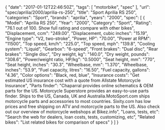 {
    "date": "2017-01-12T22:46:50Z",
    "tags": [
        "motorbike",
        "spec"
    ],
    "url": "spec\/aprilia\/2000\/aprilia-rs-250",
    "title": "Sport Aprilia RS 250",
    "categories": "Sport",
    "brands": "aprilia",
    "years": "2000",
    "spec": [
        {
            "Model": "Aprilia RS 250",
            "Year": "2000",
            "Category": "Sport",
            "Rating": "76.1 out of 100. Show full rating and compare with other bikes",
            "Displacement, ccm": "249.00",
            "Displacement, cubic inches": "15.19",
            "Engine type": "V2, two-stroke",
            "Power, HP": "70.00",
            "Power at RPM": "11500",
            "Top speed, km\/h": "225.0",
            "Top speed, mph": "139.8",
            "Cooling system": "Liquid",
            "Gearbox": "6-speed",
            "Front brakes": "Dual disc",
            "Rear brakes": "Single disc",
            "Dry weight, kg": "140.0",
            "Dry weight, pounds": "308.6",
            "Power\/weight ratio, HP\/kg": "0.5000",
            "Seat height, mm": "770",
            "Seat height, inches": "30.3",
            "Wheelbase, mm": "1.370",
            "Wheelbase, inches": "53.9",
            "Fuel capacity, litres": "16.50",
            "Fuel capacity, gallons": "4.36",
            "Color options": "Black, red, blue",
            "Insurance costs": "Get estimated US insurance cost with a quote from Allstate Motorcycle Insurance",
            "Parts finder": "Chaparral provides online schematics & OEM parts for the US.   Motorcycle Superstore provides an easy-to-use parts finder. Ships to the US, Canada, UK and Australia.MotoSport.com ships motorcycle parts and accessories to most countries.    Sixity.com has low prices and free shipping on ATV and motorcycle parts to the US. Also check out our overview of motorcycle webshops at Bikez.info",
            "Loans, tests, etc": "Search the web for dealers, loan costs, tests, customizing, etc",
            "Related bikes": "List related bikes for comparison of specs"
        }
    ]
}